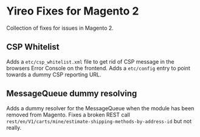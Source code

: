 # Yireo Fixes for Magento 2
Collection of fixes for issues in Magento 2.

## CSP Whitelist
Adds a `etc/csp_whitelist.xml` file to get rid of CSP message in the browsers Error Console on the frontend. Adds a `etc/config` entry to point towards a dummy CSP reporting URL.

## MessageQueue dummy resolving
Adds a dummy resolver for the MessageQueue when the module has been removed from Magento. Fixes a broken REST call `rest/en/V1/carts/mine/estimate-shipping-methods-by-address-id` but not really.
